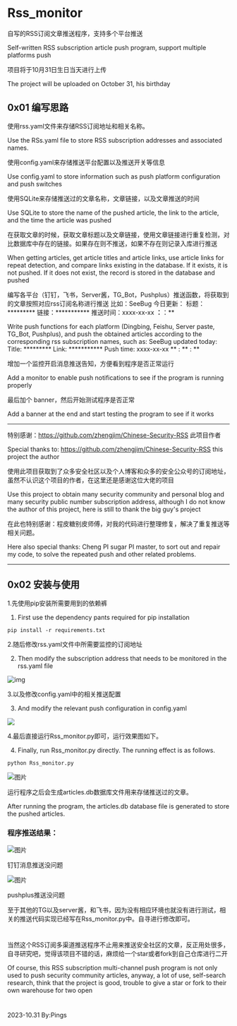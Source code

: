 # Rss_monitor
自写的RSS订阅文章推送程序，支持多个平台推送

Self-written RSS subscription article push program, support multiple platforms push

项目将于10月31日生日当天进行上传

The project will be uploaded on October 31, his birthday

## 0x01 编写思路

使用rss.yaml文件来存储RSS订阅地址和相关名称。

Use the RSs.yaml file to store RSS subscription addresses and associated names.

使用config.yaml来存储推送平台配置以及推送开关等信息

Use config.yaml to store information such as push platform configuration and push switches

使用SQLite来存储推送过的文章名称，文章链接，以及文章推送的时间

Use SQLite to store the name of the pushed article, the link to the article, and the time the article was pushed

在获取文章的时候，获取文章标题以及文章链接，使用文章链接进行重复检测，对比数据库中存在的链接。如果存在则不推送，如果不存在则记录入库进行推送

When getting articles, get article titles and article links, use article links for repeat detection, and compare links existing in the database. If it exists, it is not pushed. If it does not exist, the record is stored in the database and pushed

编写各平台（钉钉，飞书，Server酱，TG_Bot，Pushplus）推送函数，将获取到的文章按照对应rss订阅名称进行推送  比如：SeeBug 今日更新： 标题：********* 链接：*********** 推送时间：xxxx-xx-xx **：**：**

Write push functions for each platform (Dingbing, Feishu, Server paste, TG_Bot, Pushplus), and push the obtained articles according to the corresponding rss subscription names, such as: SeeBug updated today: Title: ********* Link: *********** Push time: xxxx-xx-xx ** : ** : **

增加一个监控开启消息推送告知，方便看到程序是否正常运行

Add a monitor to enable push notifications to see if the program is running properly

最后加个 banner，然后开始测试程序是否正常

Add a banner at the end and start testing the program to see if it works

---
特别感谢：https://github.com/zhengjim/Chinese-Security-RSS  此项目作者

Special thanks to: https://github.com/zhengjim/Chinese-Security-RSS this project the author

使用此项目获取到了众多安全社区以及个人博客和众多的安全公众号的订阅地址，虽然不认识这个项目的作者，在这里还是感谢这位大佬的项目

Use this project to obtain many security community and personal blog and many security public number subscription address, although I do not know the author of this project, here is still to thank the big guy's project

在此也特别感谢：程皮糖别皮师傅，对我的代码进行整理修复，解决了重复推送等相关问题。

Here also special thanks: Cheng PI sugar PI master, to sort out and repair my code, to solve the repeated push and other related problems.

---
## 0x02 安装与使用

1.先使用pip安装所需要用到的依赖裤

1. First use the dependency pants required for pip installation
```
pip install -r requirements.txt
```

2.随后修改rss.yaml文件中所需要监控的订阅地址

2. Then modify the subscription address that needs to be monitored in the rss.yaml file

![img](https://mmbiz.qpic.cn/mmbiz_jpg/WqibHnoQAhZfsQbNu18WVZq52MFWZneZkInXJowZvPPMd6fehoxsIeuvpdazg5QpwK1icdEE7kkVwdDE3EsMsRsg/640?wx_fmt=jpeg&wxfrom=13&tp=wxpic)

3.以及修改config.yaml中的相关推送配置

3. And modify the relevant push configuration in config.yaml

![](https://mmbiz.qpic.cn/mmbiz_jpg/WqibHnoQAhZfsQbNu18WVZq52MFWZneZk1ticib6YscmiapaJDjefQExxjmOMhEQhJlYOJlUTYNbdXyps6tVLvUZRw/640?wx_fmt=jpeg&tp=wxpic&wxfrom=5&wx_lazy=1&wx_co=1)

4.最后直接运行Rss_monitor.py即可，运行效果图如下。

4. Finally, run Rss_monitor.py directly. The running effect is as follows.
```
python Rss_monitor.py
```

![图片](https://mmbiz.qpic.cn/mmbiz_jpg/WqibHnoQAhZfsQbNu18WVZq52MFWZneZkxdibOkr4ZQtPfibhUO1UjOf9Fk6scb6MB93ws1GnWeW7ice2ticCNIQX8w/640?wx_fmt=jpeg&tp=wxpic&wxfrom=5&wx_lazy=1&wx_co=1)

运行程序之后会生成articles.db数据库文件用来存储推送过的文章。

After running the program, the articles.db database file is generated to store the pushed articles.


### 程序推送结果：

![图片](https://mmbiz.qpic.cn/mmbiz_jpg/WqibHnoQAhZeclibJDa6s6qg8DwVTpZVEWTyfkPODftgAQP2bmHX16mflp3C7tqBib9cAe47dVaBam9xt4f21bO2A/640?wx_fmt=jpeg&tp=wxpic&wxfrom=5&wx_lazy=1&wx_co=1)

钉钉消息推送没问题

![图片](https://mmbiz.qpic.cn/mmbiz_jpg/WqibHnoQAhZeclibJDa6s6qg8DwVTpZVEWXGAtJPicEfs3TiaBlAvia5CnPSrzuHCWp0gH1icj1rnxT8BfhcENfEJV6g/640?wx_fmt=jpeg&tp=wxpic&wxfrom=5&wx_lazy=1&wx_co=1)

pushplus推送没问题



至于其他的TG以及server酱，和飞书，因为没有相应环境也就没有进行测试，相关的推送代码实现已经写在Rss_monitor.py中。自寻进行修改即可。

<u></u>


#  
当然这个RSS订阅多渠道推送程序不止用来推送安全社区的文章，反正用处很多，自寻研究吧，觉得该项目不错的话，麻烦给一个star或者fork到自己仓库进行二开

Of course, this RSS subscription multi-channel push program is not only used to push security community articles, anyway, a lot of use, self-search research, think that the project is good, trouble to give a star or fork to their own warehouse for two open
#  
2023-10.31 By:Pings

